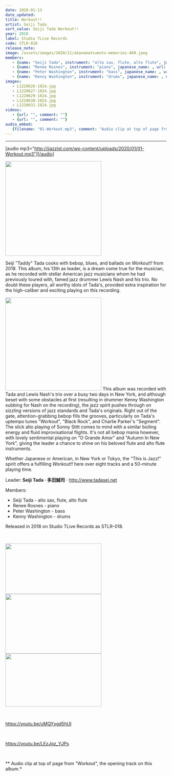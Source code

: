 ```yaml
---
date: 2020-01-13
date_updated: 
title: Workout!!
artist: Seiji Tada
sort_value: Seiji Tada Workout!!
year: 2018
label: Studio TLive Records
code: STLR-018
release_note: 
image: /assets/images/2020/11/akanematsumoto-memories-460.jpeg
members:
   - {name: "Seiji Tada", instrument: "alto sax, flute, alto flute", japanese_name: , url: ""}
   - {name: "Renee Rosnes", instrument: "piano", japanese_name: , url: ""}
   - {name: "Peter Washington", instrument: "bass", japanese_name: , url: ""}
   - {name: "Kenny Washington", instrument: "drums", japanese_name: , url: ""}
images: 
   - L1220626-1024.jpg
   - L1220627-1024.jpg
   - L1220629-1024.jpg
   - L1220630-1024.jpg
   - L1220631-1024.jpg
videos: 
   - {url: "", comment: ""}
   - {url: "", comment: ""}
audio_embed:
   {filename: "01-Workout.mp3", comment: "Audio clip at top of page from \"Workout\", the opening track on this album:"}
---
```

---
[audio mp3="http://jjazzist.com/wp-content/uploads/2020/01/01-Workout.mp3"][/audio]

<a href="http://jjazzist.com/wp-content/uploads/2020/01/L1220626.jpg"><img class="size-medium wp-image-4899 alignright" src="http://jjazzist.com/wp-content/uploads/2020/01/L1220626-300x296.jpg" alt="" width="300" height="296" /></a>

Seiji "Taddy" Tada cooks with bebop, blues, and ballads on *Workout!!* from 2018. This album, his 13th as leader, is a dream come true for the musician, as he recorded with stellar American jazz musicians whom he had previously toured with, famed jazz drummer Lewis Nash and his trio. No doubt these players, all worthy idols of Tada's, provided extra inspiration for the high-caliber and exciting playing on this recording.

<a href="http://jjazzist.com/wp-content/uploads/2020/01/L1220627.jpg"><img class="size-medium wp-image-4900 alignright" src="http://jjazzist.com/wp-content/uploads/2020/01/L1220627-300x291.jpg" alt="" width="300" height="291" /></a>
This album was recorded with Tada and Lewis Nash's trio over a busy two days in New York, and although beset with some obstacles at first (resulting in drummer Kenny Washington subbing for Nash on the recording), the jazz spirit pushes through on sizzling versions of jazz standards and Tada's originals. Right out of the gate, attention-grabbing bebop fills the grooves, particularly on Tada's uptempo tunes "Workout", "Black Rock", and Charlie Parker's "Segment". The slick alto playing of Sonny Stitt comes to mind with a similar boiling energy and fluid improvisational flights. It's not all bebop mania however, with lovely sentimental playing on "O Grande Amor" and "Autumn In New York", giving the leader a chance to shine on his beloved flute and alto flute instruments.

Whether Japanese or American, in New York or Tokyo, the "This is Jazz!" spirit offers a fulfilling *Workout!!* here over eight tracks and a 50-minute playing time.

Leader:<strong> Seiji Tada · 多田誠司</strong> · <a href="http://www.tadasei.net">http://www.tadasei.net</a>

Members:
<ul>
 	<li>Seiji Tada - alto sax, flute, alto flute</li>
 	<li>Renee Rosnes - piano</li>
 	<li>Peter Washington - bass</li>
 	<li>Kenny Washington - drums</li>
</ul>
Released in 2018 on Studio TLive Records as STLR-018.

&nbsp;

<a href="http://jjazzist.com/wp-content/uploads/2020/01/L1220629.jpg"><img class="alignnone size-medium wp-image-4901" src="http://jjazzist.com/wp-content/uploads/2020/01/L1220629-300x158.jpg" alt="" width="300" height="158" /></a> <a href="http://jjazzist.com/wp-content/uploads/2020/01/L1220630.jpg"><img class="alignnone size-medium wp-image-4902" src="http://jjazzist.com/wp-content/uploads/2020/01/L1220630-300x186.jpg" alt="" width="300" height="186" /></a> <a href="http://jjazzist.com/wp-content/uploads/2020/01/L1220631.jpg"><img class="alignnone size-medium wp-image-4903" src="http://jjazzist.com/wp-content/uploads/2020/01/L1220631-300x166.jpg" alt="" width="300" height="166" /></a>

&nbsp;

https://youtu.be/uMQYxgd5hUI

&nbsp;

https://youtu.be/LEzJqz_YJPs

&nbsp;

** Audio clip at top of page from "Workout", the opening track on this album.*

